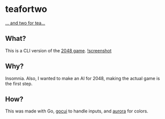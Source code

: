 # teafortwo
[… and two for tea…](https://www.youtube.com/watch?v=pVUZl3ePfwg)

## What?
This is a CLI version of the [2048 game][1].
[!screenshot](screenshot.png)


## Why?
Insomnia. Also, I wanted to make an AI for 2048, making the actual game is the
first step.

## How?
This was made with Go, [gocui][2] to handle inputs, and [aurora][3] for colors.

[1]: https://gabrielecirulli.github.io/2048/
[2]: https://github.com/jroimartin/gocui
[3]: https://github.com/logrusorgru/aurora/
